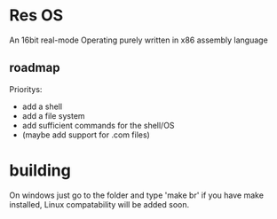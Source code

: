 # Res OS
An 16bit real-mode Operating purely written in x86 assembly language

## roadmap
Prioritys:
  - add a shell
  - add a file system
  - add sufficient commands for the shell/OS
  - (maybe add support for .com files)

# building
On windows just go to the folder and type 'make br' if you have make installed, Linux compatability will be added soon.
